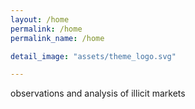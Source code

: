 ```yaml
---
layout: /home
permalink: /home
permalink_name: /home

detail_image: "assets/theme_logo.svg"

---
```

observations and analysis of illicit markets
